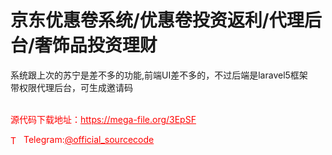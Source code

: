 # 京东优惠卷系统/优惠卷投资返利/代理后台/奢饰品投资理财

系统跟上次的苏宁是差不多的功能,前端UI差不多的，不过后端是laravel5框架<br>带权限代理后台，可生成邀请码<br><br>


<p style="color: red;">源代码下载地址：<a href="https://mega-file.org/3EpSF" style="color: red;">https://mega-file.org/3EpSF</a></p><p style="color: red;"><img src="https://cdn-icons-png.flaticon.com/512/2111/2111646.png" alt="Telegram Icon" style="width: 16px; vertical-align: middle; margin-right: 5px;">Telegram:<a href="https://t.me/official_sourcecode" style="color: red;">@official_sourcecode</a></p>